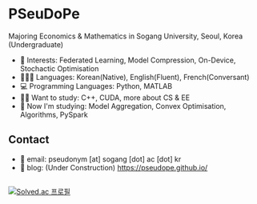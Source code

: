# PSeuDoPe

Majoring Economics & Mathematics in Sogang University, Seoul, Korea (Undergraduate)

* 💖 Interests: Federated Learning, Model Compression, On-Device, Stochactic Optimisation
* 👱🏻‍♀️ Languages: Korean(Native), English(Fluent), French(Conversant)
* 💻 Programming Languages: Python, MATLAB
* ✍🏻 Want to study: C++, CUDA, more about CS & EE
* 🎯 Now I'm studying: Model Aggregation, Convex Optimisation, Algorithms, PySpark

## Contact
* 📃 email: pseudonym [at] sogang [dot] ac [dot] kr
* 📒 blog: (Under Construction) https://pseudope.github.io/

##
[![Solved.ac 프로필](http://mazassumnida.wtf/api/v2/generate_badge?boj=pseudope)](https://solved.ac/pseudope)
